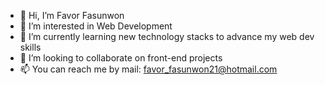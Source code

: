 - 👋 Hi, I’m Favor Fasunwon
- 👀 I’m interested in Web Development
- 🌱 I’m currently learning new technology stacks to advance my web dev skills
- 🤝 I’m looking to collaborate on front-end projects
- 📫 You can reach me by mail: favor_fasunwon21@hotmail.com

<!---
fasunwon/fasunwon is a ✨ special ✨ repository because its `README.md` (this file) appears on your GitHub profile.
You can click the Preview link to take a look at your changes.
--->
